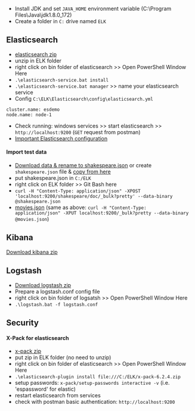 * Install JDK and set `JAVA_HOME` environment variable (C:\Program Files\Java\jdk1.8.0_172)
* Create a folder in `C:` drive named `ELK`    

## Elasticsearch
* [elasticsearch zip](https://www.elastic.co/guide/en/elasticsearch/reference/current/zip-windows.html)   
* unzip in ELK folder
* right click on bin folder of elasticsearch >> Open PowerShell Window Here
* `.\elasticsearch-service.bat install`
* `.\elasticsearch-service.bat manager` >> name your elasticsearch service
* Config
`C:\ELK\Elasticsearch\config\elasticsearch.yml`
```
cluster.name: esdemo
node.name: node-1
```
* Check running: windows services >> start elasticsearch >> `http://localhost:9200` (`GET` request from postman)
* [Important Elasticsearch configuration](https://www.elastic.co/guide/en/elasticsearch/reference/current/important-settings.html)

#### Import test data
* [Download data & rename to shakespeare.json](http://media.sundog-soft.com/es6/shakespeare_6.0.json) or create `shakespeare.json` file & [copy from here](https://www.elastic.co/guide/en/kibana/3.0/snippets/shakespeare.json)
* put shakespeare.json in `C:/ELK`
* right click on ELK folder >> Git Bash here
* `curl -H "Content-Type: application/json" -XPOST 'localhost:9200/shakespeare/doc/_bulk?pretty' --data-binary @shakespeare.json`
* [movies.json](http://media.sundog-soft.com/es/movies.json) (same as above: `curl -H "Content-Type: application/json" -XPUT localhost:9200/_bulk?pretty --data-binary @movies.json`)

## Kibana
[Download kibana zip](https://www.elastic.co/guide/en/kibana/current/windows.html)   

## Logstash
* [Download logstash zip](https://www.elastic.co/downloads/logstash)   
* Prepare a logstash.conf config file
* right click on bin folder of logsatsh >> Open PowerShell Window Here
* `.\logstash.bat -f logstash.conf`

## Security
#### X-Pack for elasticsearch
* [x-pack zip](https://www.elastic.co/guide/en/elasticsearch/reference/6.2/installing-xpack-es.html)
* put zip in ELK folder (no need to unzip)
* right click on bin folder of elasticsearch >> Open PowerShell Window Here
* `.\elasticsearch-plugin install file:///C:/ELK/x-pack-6.2.4.zip`
* setup passwords: `x-pack/setup-passwords interactive -v` (i.e. 'espassword' for elastic)
* restart elasticsearch from services
* check with postman basic authentication: `http://localhost:9200`
